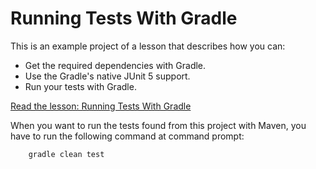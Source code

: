 # Running Tests With Gradle

This is an example project of a lesson that describes how you can:

* Get the required dependencies with Gradle.
* Use the Gradle's native JUnit 5 support.
* Run your tests with Gradle.

[Read the lesson: Running Tests With Gradle](https://www.cleantestautomation.com/lessons/running-tests-with-gradle/)

When you want to run the tests found from this project with Maven, you have to run the
following command at command prompt:

        gradle clean test
